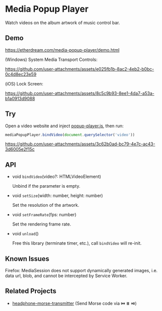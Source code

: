 # Media Popup Player

Watch videos on the album artwork of music control bar.

## Demo

https://etherdream.com/media-popup-player/demo.html

(Windows) System Media Transport Controls:

https://github.com/user-attachments/assets/e025fb1b-8ac2-4eb2-b0bc-0c4d8ec23e59

(iOS) Lock Screen:

https://github.com/user-attachments/assets/8c5c9b93-8ee1-4da7-a53a-b1a0913d9088


## Try

Open a video website and inject [popup-player.js](popup-player.js), then run:

```js
mediaPopupPlayer.bindVideo(document.querySelector('video'))
```

https://github.com/user-attachments/assets/3c62b0ad-bc79-4e7c-ac43-3d6005e2f15c

## API

* void `bindVideo`(video?: HTMLVideoElement)

  Unbind if the parameter is empty.

* void `setSize`(width: number, height: number)

  Set the resolution of the artwork.

* void `setFrameRate`(fps: number)

  Set the rendering frame rate.

* void `unload`()

  Free this library (terminate timer, etc.), call `bindVideo` will re-init.


## Known Issues

Firefox: MediaSession does not support dynamically generated images, i.e. data url, blob, and cannot be intercepted by Service Worker.

## Related Projects

* [headphone-morse-transmitter](https://github.com/EtherDream/headphone-morse-transmitter) (Send Morse code via ⏮️ ⏸️ ⏯️)

